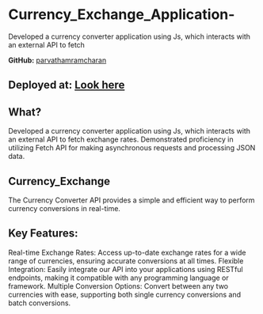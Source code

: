 
# Currency_Exchange_Application-
Developed a currency converter application using Js, which interacts with an external API to fetch 


**GitHub:** [parvathamramcharan](https://github.com/parvathamramcharan)

## Deployed at: [Look here](https://66dc89fc360369099db83776--mycurrencyconverterapi.netlify.app/)
## What?
Developed a currency converter application using Js, which interacts with an external API to fetch exchange rates. 
Demonstrated proficiency in utilizing Fetch API for making asynchronous requests and processing JSON data.




## Currency_Exchange
The Currency Converter API provides a simple and efficient way to perform currency conversions in real-time.
## Key Features:

Real-time Exchange Rates: Access up-to-date exchange rates for a wide range of currencies, ensuring accurate conversions at all times.
Flexible Integration: Easily integrate our API into your applications using RESTful endpoints, making it compatible with any programming language or framework.
Multiple Conversion Options: Convert between any two currencies with ease, supporting both single currency conversions and batch conversions.



